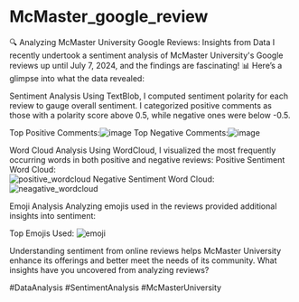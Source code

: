 # McMaster_google_review

🔍 Analyzing McMaster University Google Reviews: Insights from Data
I recently undertook a sentiment analysis of McMaster University's Google reviews up until July 7, 2024, and the findings are fascinating! 📊 Here’s a glimpse into what the data revealed:

Sentiment Analysis
Using TextBlob, I computed sentiment polarity for each review to gauge overall sentiment. I categorized positive comments as those with a polarity score above 0.5, while negative ones were below -0.5.

Top Positive Comments:![image](https://github.com/roshan02kc/McMaster_google_review/assets/113552978/8ec54928-6c25-4f76-a88f-7a7b01238e93) 
 Top Negative Comments:![image](https://github.com/roshan02kc/McMaster_google_review/assets/113552978/0d2ac2f9-6631-4b42-b581-7645b675ce4c) 

Word Cloud Analysis
Using WordCloud, I visualized the most frequently occurring words in both positive and negative reviews:
Positive Sentiment Word Cloud: 		 
  ![positive_wordcloud](https://github.com/roshan02kc/McMaster_google_review/assets/113552978/b9ff4799-3a8d-4126-a60d-ef42435e9c69) 
  Negative Sentiment Word Cloud:
  ![neagative_wordcloud](https://github.com/roshan02kc/McMaster_google_review/assets/113552978/1f4364dc-4013-40db-ac0e-847b44c093d8)

Emoji Analysis
Analyzing emojis used in the reviews provided additional insights into sentiment:

Top Emojis Used:
 ![emoji](https://github.com/roshan02kc/McMaster_google_review/assets/113552978/ad6bd55d-2af2-4aa8-a34d-5a4d7ec44eac)

Understanding sentiment from online reviews helps McMaster University enhance its offerings and better meet the needs of its community. What insights have you uncovered from analyzing reviews?

#DataAnalysis #SentimentAnalysis #McMasterUniversity 
